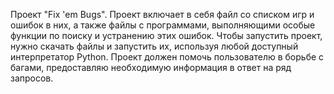 Проект "Fix 'em Bugs".
Проект включает в себя файл со списком игр и ошибок в них, а также файлы с программами, выполняющими особые функции по поиску и устранению этих ошибок.
Чтобы запустить проект, нужно скачать файлы и запустить их, используя любой доступный интерпретатор Python.
Проект должен помочь пользователю в борьбе с багами, предоставляю необходимую информация в ответ на ряд запросов.

